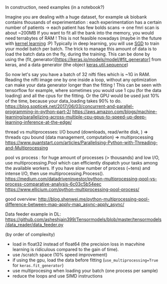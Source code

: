 In construction, need examples (in a notebook?)

Imagine you are dealing with a huge dataset, for example uk biobank contains thousands of experimentation :
each experimentation has a certain number of patients -> each patient has few bolds scans -> one fmri scan is about ~200MB
If you want to fit all the bank into the memory, you would need terrabytes of RAM ! This is not feasible nowadays (maybe in the future with [kernel learning](https://citeseerx.ist.psu.edu/viewdoc/download?doi=10.1.1.67.9520&rep=rep1&type=pdf) :P)
Typically in deep learning, you will use [SGD](https://scikit-learn.org/stable/modules/sgd.html) to train your model batch per batch.
The trick to manage this amount of data is to load the batch data on the fly, during the training.
This can be done by using the (fit_generator)[https://keras.io/models/model/#fit_generator] from keras, and a data generator (the object [keras.util.sequence](https://keras.io/utils/))

So now let's say you have a batch of 32 nifti files which is ~1G in RAM.
Reading the nifti image one by one inside a loop, without any optimization can make your data generator longer than the fitting !
This can be seen with tensorflow for example, where sometimes you would use 1 cpu (for the data loading) 
and all the cpus for the fitting.
Or the GPU would be used just 10% of the time, because your data_loading takes 90% to do.
https://blog.sopticek.net/2017/06/03/concurrent-and-parallel-programming-in-python-part-2/
https://aws.amazon.com/blogs/machine-learning/parallelizing-across-multiple-cpu-gpus-to-speed-up-deep-learning-inference-at-the-edge/

thread vs multiprocesses: 
I/O bound (downloads, read/write disk, ) => threads
cpu bound (data management, computation) => multiprocessing
https://www.quantstart.com/articles/Parallelising-Python-with-Threading-and-Multiprocessing

pool vs process : for huge amount of processes (> thousands) and low I/O, use multiprocessing.Pool which can efficiently dispatch your tasks among the available workers.
If you have slow number of process (~tens) and intense I/O, then use multiprocessing.Process().
https://medium.com/datadriveninvestor/python-multiprocessing-pool-vs-process-comparative-analysis-6c03c5b54eec
https://www.ellicium.com/python-multiprocessing-pool-process/

good overview:
http://blog.shenwei.me/python-multiprocessing-pool-difference-between-map-apply-map_async-apply_async/

Data feeder example in DL:
https://github.com/asheshjain399/Tensormodels/blob/master/tensormodels/data_reader/data_feeder.py

(by order of complexity)
* load in float32 instead of float64 (the precision loss in macvhine learning is ridiculous compared to the gain of time). 
* use /scratch space (10% speed improvement)
* if using the gpu, load the data before fitting (`use_multiprocessing=True` for `keras.fit_generator`)
* use multiprocesing when loading your batch (one process per sample)
* reduce the loops and use SIMD instructions
